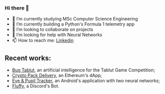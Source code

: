 ### Hi there 👋



- 🔭 I’m currently studying MSc Computer Science Engineering
- 🌱 I’m currently building a Python's Formula 1 telemetry app
- 👯 I’m looking to collaborate on projects 
- 🤔 I’m looking for help with Neural Networks
- 📫 How to reach me: [Linkedin](https://www.linkedin.com/in/filippoveronesi)

## Recent works: 
- [Bug Tablut](https://github.com/DaniDF/BugTablutChallenge), an artificial intelligence for the Tablut Game Competition;
- [Crypto Pack Delivery](https://github.com/luigidinuzzo/CryptoPackDelivery), an Ethereum's dApp;
- [Eye & Pupil Tracker](https://github.com/DaniDF/eye_pupil_tracker), an Android's application with two neural networks;
- [Fluffy](https://github.com/filippoveronesi/FluffyDiscordBot), a Discord's Bot.
